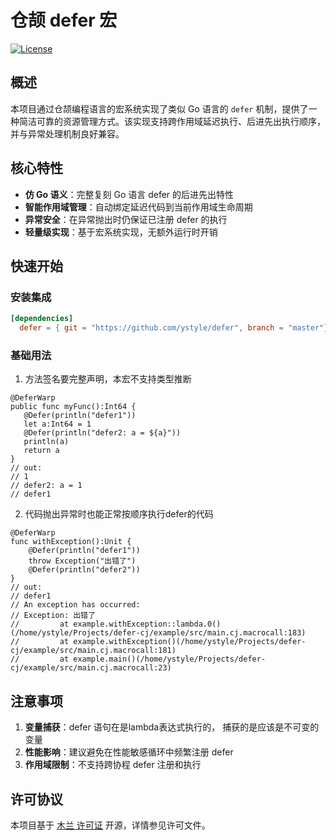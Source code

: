 # 仓颉 defer 宏

[![License](https://img.shields.io/badge/license-MIT-blue.svg)](LICENSE)

## 概述

本项目通过仓颉编程语言的宏系统实现了类似 Go 语言的 `defer` 机制，提供了一种简洁可靠的资源管理方式。该实现支持跨作用域延迟执行、后进先出执行顺序，并与异常处理机制良好兼容。

## 核心特性

- **仿 Go 语义**：完整复刻 Go 语言 defer 的后进先出特性
- **智能作用域管理**：自动绑定延迟代码到当前作用域生命周期
- **异常安全**：在异常抛出时仍保证已注册 defer 的执行
- **轻量级实现**：基于宏系统实现，无额外运行时开销

## 快速开始

### 安装集成

```toml
[dependencies]
  defer = { git = "https://github.com/ystyle/defer", branch = "master"}
```


### 基础用法

1. 方法签名要完整声明，本宏不支持类型推断
```cj
@DeferWarp
public func myFunc():Int64 {
   @Defer(println("defer1"))
   let a:Int64 = 1
   @Defer(println("defer2: a = ${a}"))
   println(a)
   return a
}
// out: 
// 1
// defer2: a = 1
// defer1
```

2. 代码抛出异常时也能正常按顺序执行defer的代码
```cj
@DeferWarp
func withException():Unit {
    @Defer(println("defer1"))
    throw Exception("出错了")
    @Defer(println("defer2"))
}
// out: 
// defer1
// An exception has occurred:
// Exception: 出错了
//         at example.withException::lambda.0()(/home/ystyle/Projects/defer-cj/example/src/main.cj.macrocall:183)
//         at example.withException()(/home/ystyle/Projects/defer-cj/example/src/main.cj.macrocall:181)
//         at example.main()(/home/ystyle/Projects/defer-cj/example/src/main.cj.macrocall:23)
```

## 注意事项

1. **变量捕获**：defer 语句在是lambda表达式执行的， 捕获的是应该是不可变的变量
2. **性能影响**：建议避免在性能敏感循环中频繁注册 defer
3. **作用域限制**：不支持跨协程 defer 注册和执行

## 许可协议

本项目基于 [木兰 许可证](LICENSE) 开源，详情参见许可文件。

